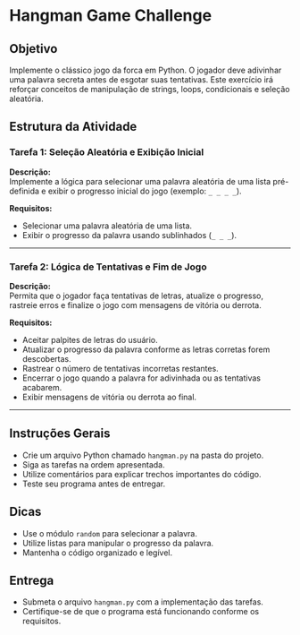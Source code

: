# Hangman Game Challenge

## Objetivo

Implemente o clássico jogo da forca em Python. O jogador deve adivinhar uma palavra secreta antes de esgotar suas tentativas. Este exercício irá reforçar conceitos de manipulação de strings, loops, condicionais e seleção aleatória.

## Estrutura da Atividade

### Tarefa 1: Seleção Aleatória e Exibição Inicial

**Descrição:**  
Implemente a lógica para selecionar uma palavra aleatória de uma lista pré-definida e exibir o progresso inicial do jogo (exemplo: `_ _ _ _`).

**Requisitos:**
- Selecionar uma palavra aleatória de uma lista.
- Exibir o progresso da palavra usando sublinhados (`_ _ _`).

---

### Tarefa 2: Lógica de Tentativas e Fim de Jogo

**Descrição:**  
Permita que o jogador faça tentativas de letras, atualize o progresso, rastreie erros e finalize o jogo com mensagens de vitória ou derrota.

**Requisitos:**
- Aceitar palpites de letras do usuário.
- Atualizar o progresso da palavra conforme as letras corretas forem descobertas.
- Rastrear o número de tentativas incorretas restantes.
- Encerrar o jogo quando a palavra for adivinhada ou as tentativas acabarem.
- Exibir mensagens de vitória ou derrota ao final.

---

## Instruções Gerais

- Crie um arquivo Python chamado `hangman.py` na pasta do projeto.
- Siga as tarefas na ordem apresentada.
- Utilize comentários para explicar trechos importantes do código.
- Teste seu programa antes de entregar.

## Dicas

- Use o módulo `random` para selecionar a palavra.
- Utilize listas para manipular o progresso da palavra.
- Mantenha o código organizado e legível.

## Entrega

- Submeta o arquivo `hangman.py` com a implementação das tarefas.
- Certifique-se de que o programa está funcionando conforme os requisitos.
